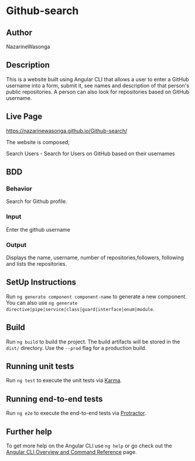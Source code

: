 # Github-search

## Author

NazarineWasonga

## Description

This is a website built using Angular CLI that allows a user to enter a GitHub username into a form, submit it, see names and description of that person's public repositories. A person can also look for repositories based on GitHub username.

## Live Page

https://nazarinewasonga.github.io/Github-search/

The website is composed;

Search Users - Search for Users on GitHub based on their usernames

## BDD

### Behavior
Search for Github profile.
### Input
Enter the github username
### Output
Displays the name, username, number of repositories,followers, following and lists the repositories.

## SetUp Instructions




Run `ng generate component component-name` to generate a new component. You can also use `ng generate directive|pipe|service|class|guard|interface|enum|module`.

## Build

Run `ng build` to build the project. The build artifacts will be stored in the `dist/` directory. Use the `--prod` flag for a production build.

## Running unit tests

Run `ng test` to execute the unit tests via [Karma](https://karma-runner.github.io).

## Running end-to-end tests

Run `ng e2e` to execute the end-to-end tests via [Protractor](http://www.protractortest.org/).

## Further help

To get more help on the Angular CLI use `ng help` or go check out the [Angular CLI Overview and Command Reference](https://angular.io/cli) page.
